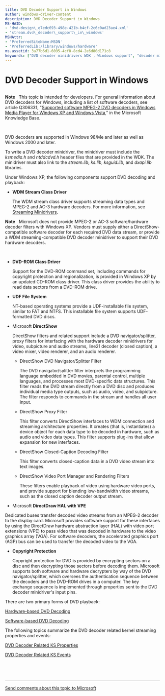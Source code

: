 ```yaml
---
title: DVD Decoder Support in Windows
author: windows-driver-content
description: DVD Decoder Support in Windows
MS-HAID:
- 'dvd-design\_e7edc693-498e-421b-b4cf-2c6c0ad23ae4.xml'
- 'stream.dvd\_decoder\_support\_in\_windows'
MSHAttr:
- 'PreferredSiteName:MSDN'
- 'PreferredLib:/library/windows/hardware'
ms.assetid: 3a77b6d1-6095-4cf8-8cd4-2e6d80d171c8
keywords: ["DVD decoder minidrivers WDK , Windows support", "decoder minidrivers WDK DVD , Windows support", "DVD decoder minidrivers WDK , writing", "decoder minidrivers WDK DVD , writing"]
---
```


# DVD Decoder Support in Windows


## <a href="" id="ddk-dvd-decoder-support-in-windows-ksg"></a>


**Note**   This topic is intended for developers. For general information about DVD decoders for Windows, including a list of software decoders, see article Q306331, "[Supported software MPEG-2 DVD decoders in Windows Media Player for Windows XP and Windows Vista](http://go.microsoft.com/fwlink/p/?linkid=3100&ID=306331)," in the Microsoft Knowledge Base.

 

DVD decoders are supported in Windows 98/Me and later as well as Windows 2000 and later.

To write a DVD decoder minidriver, the minidriver must include the *ksmedia.h* and *ntddcdvd.h* header files that are provided in the WDK. The minidriver must also link to the *stream.lib*, *ks.lib*, *ksguid.lib*, and *dxapi.lib* libraries.

Under Windows XP, the following components support DVD decoding and playback:

-   **WDM Stream Class Driver**

    The WDM stream class driver supports streaming data types and MPEG-2 and AC-3 hardware decoders. For more information, see [Streaming Minidrivers](https://msdn.microsoft.com/library/windows/hardware/ff568275).

**Note**   Microsoft does not provide MPEG-2 or AC-3 software/hardware decoder filters with Windows XP. Vendors must supply either a DirectShow-compatible software decoder for each required DVD data stream, or provide a WDM streaming-compatible DVD decoder minidriver to support their DVD hardware decoders.

 

-   **DVD-ROM Class Driver**

    Support for the DVD-ROM command set, including commands for copyright protection and regionalization, is provided in Windows XP by an updated CD-ROM class driver. This class driver provides the ability to read data sectors from a DVD-ROM drive.

-   **UDF File System**

    NT-based operating systems provide a UDF-installable file system, similar to FAT and NTFS. This installable file system supports UDF-formatted DVD discs.

-   Microsoft **DirectShow**

    DirectShow filters and related support include a DVD navigator/splitter, proxy filters for interfacing with the hardware decoder minidrivers for video, subpicture and audio streams, line21 decoder (closed caption), a video mixer, video renderer, and an audio renderer.

    -   DirectShow DVD Navigator/Splitter Filter

        The DVD navigator/splitter filter interprets the programming language embedded in DVD movies, parental control, multiple languages, and processes most DVD-specific data structures. This filter reads the DVD stream directly from a DVD disc and produces individual media type outputs, such as audio, video, and subpicture. The filter responds to commands in the stream and handles all user input.

    -   DirectShow Proxy Filter

        This filter converts DirectShow interfaces to WDM connection and streaming architecture properties. It creates (that is, instantiates) a device object for each data type to be decoded in hardware, such as audio and video data types. This filter supports plug-ins that allow expansion for new interfaces.

    -   DirectShow Closed-Caption Decoding Filter

        This filter converts closed-caption data in a DVD video stream into text images.

    -   DirectShow Video Port Manager and Rendering Filters

        These filters enable playback of video using hardware video ports, and provide support for blending low-bandwidth video streams, such as the closed caption decoder output stream.

-   Microsoft **DirectDraw HAL with VPE**

Dedicated buses transfer decoded video streams from an MPEG-2 decoder to the display card. Microsoft provides software support for these interfaces by using the DirectDraw hardware abstraction layer (HAL) with video port extensions (VPE) to pass video that was decoded in hardware to the video graphics array (VGA). For software decoders, the accelerated graphics port (AGP) bus can be used to transfer the decoded video to the VGA.

-   **Copyright Protection**

    Copyright protection for DVD is provided by encrypting sectors on a disc and then decrypting those sectors before decoding them. Microsoft supports both software and hardware decrypters by way of the DVD navigator/splitter, which oversees the authentication sequence between the decoders and the DVD-ROM drives in a computer. The key exchange sequence is implemented through properties sent to the DVD decoder minidriver's input pins.

There are two primary forms of DVD playback:

[Hardware-based DVD Decoding](hardware-based-dvd-decoding.md)

[Software-based DVD Decoding](software-based-dvd-decoding.md)

The following topics summarize the DVD decoder related kernel streaming properties and events:

[DVD Decoder Related KS Properties](dvd-decoder-related-ks-properties.md)

[DVD Decoder Related KS Events](dvd-decoder-related-ks-events.md)

 

 


--------------------
[Send comments about this topic to Microsoft](mailto:wsddocfb@microsoft.com?subject=Documentation%20feedback%20%5Bstream\stream%5D:%20DVD%20Decoder%20Support%20in%20Windows%20%20RELEASE:%20%288/23/2016%29&body=%0A%0APRIVACY%20STATEMENT%0A%0AWe%20use%20your%20feedback%20to%20improve%20the%20documentation.%20We%20don't%20use%20your%20email%20address%20for%20any%20other%20purpose,%20and%20we'll%20remove%20your%20email%20address%20from%20our%20system%20after%20the%20issue%20that%20you're%20reporting%20is%20fixed.%20While%20we're%20working%20to%20fix%20this%20issue,%20we%20might%20send%20you%20an%20email%20message%20to%20ask%20for%20more%20info.%20Later,%20we%20might%20also%20send%20you%20an%20email%20message%20to%20let%20you%20know%20that%20we've%20addressed%20your%20feedback.%0A%0AFor%20more%20info%20about%20Microsoft's%20privacy%20policy,%20see%20http://privacy.microsoft.com/default.aspx. "Send comments about this topic to Microsoft")


